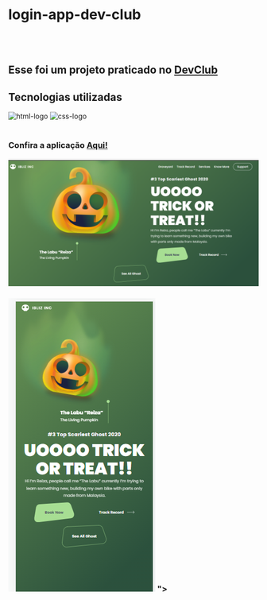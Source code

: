 <h1>login-app-dev-club</h1>
<br>
<br>
<h2> Esse foi um projeto praticado no <a href="https://www.rodolfomori.com.br/devclub">DevClub<a></a></h2>
 <h2>Tecnologias utilizadas</h2> 
 <img src="https://img.shields.io/badge/HTML5-E34F26?style=for-the-badge&logo=html5&logoColor=white" alt="html-logo">
 <img src="https://img.shields.io/badge/CSS3-1572B6?style=for-the-badge&logo=css3&logoColor=white" alt="css-logo">
 <br>
 <br>
  <h3>Confira a aplicação <a href="https://jeanspereira.github.io/halloween-devclub-class/">Aqui!</a>
 <br>
 <br>
 <img src="assets/196576732-0526ffed-0a2a-4ae5-9be9-a167abbec0e4.png">
<br>
<br>
<img src="assets/196576768-443b90ce-deb8-4ca9-8cfc-ab00998b98d8.png">
">
